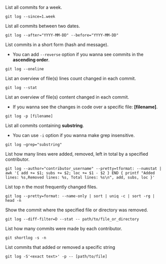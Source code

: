List all commits for a week.

```
git log --since=1.week
```

List all commits between two dates.

```
git log --after="YYYY-MM-DD" --before="YYYY-MM-DD"
```

List commits in a short form (hash and message).
- You can add `--reverse` option if you wanna see commits in the **ascending order**.

```
git log --oneline
```

List an overview of file(s) lines count changed in each commit.

```
git log --stat
```

List an overview of file(s) content changed in each commit.
- If you wanna see the changes in code over a specific file: **[filename]**.

```
git log -p [filename]
```

List all commits containing **substring**.
- You can use `-i` option if you wanna make grep insensitive.

```
git log —grep="substring"
```

List how many lines were added, removed, left in total by a specified contributor.

```
git log --author="contributor_username" --pretty=tformat: --numstat | awk '{ add += $1; subs += $2; loc += $1 - $2 } END { printf "Added lines: %s,Removed lines: %s, Total lines: %s\n", add, subs, loc }'
```

List top n the most frequently changed files.

```
git log --pretty=format: --name-only | sort | uniq -c | sort -rg | head -n
```

Show the commit where the specified file or directory was removed.

```
git log --diff-filter=D --stat -- path/to/file_or_directory
```

List how many commits were made by each contributor.

```
git shortlog -s -n
```

List commits that added or removed a specific string

```
git log -S'<exact text>' -p -- [path/to/file]
```
